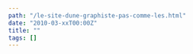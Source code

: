```yaml
---
path: "/le-site-dune-graphiste-pas-comme-les.html"
date: "2010-03-xxT00:00Z"
title: ""
tags: []
---
```



